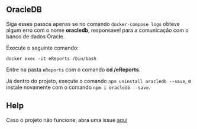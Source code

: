 ## OracleDB
Siga esses passos apenas se no comando ```docker-compose logs``` obteve algum erro com o nome **oracledb**, responsavel para a comunicação com o banco de dados Oracle.

Execute o seguinte comando:
```
docker exec -it eReports /bin/bash
```
Entre na pasta `eReports` com o comando **cd /eReports**.

Já dentro do projeto, execute o comando ```npm uninstall oracledb --save```, e instale novamente com o comando ```npm i oracledb --save```.

## Help
Caso o projeto não funcione, abra uma issue [aqui](https://github.com/souzacristsf/eReports-open-source/issues)